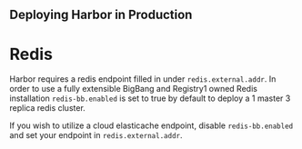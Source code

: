 ## Deploying Harbor in Production

# Redis
Harbor requires a redis endpoint filled in under `redis.external.addr`. In order to use a fully extensible BigBang and Registry1 owned Redis installation `redis-bb.enabled` is set to true by default to deploy a 1 master 3 replica redis cluster. 

If you wish to utilize a cloud elasticache endpoint, disable `redis-bb.enabled` and set your endpoint in `redis.external.addr`.
